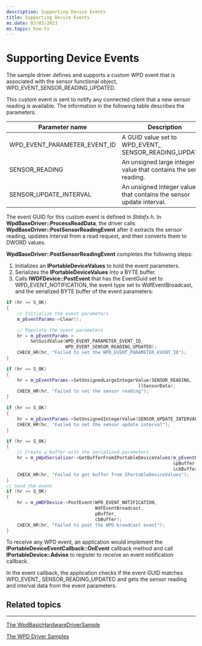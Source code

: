 ```yaml
---
description: Supporting Device Events
title: Supporting Device Events
ms.date: 03/03/2023
ms.topic: how-to
---
```


# Supporting Device Events


The sample driver defines and supports a custom WPD event that is associated with the sensor functional object, WPD\_EVENT\_SENSOR\_READING\_UPDATED.

This custom event is sent to notify any connected client that a new sensor reading is available. The information in the following table describes the parameters.

| Parameter name                   | Description                                                         |
|----------------------------------|---------------------------------------------------------------------|
| WPD\_EVENT\_PARAMETER\_EVENT\_ID | A GUID value set to WPD\_EVENT\_ SENSOR\_READING\_UPDATED.          |
| SENSOR\_READING                  | An unsigned large integer value that contains the sensor reading.   |
| SENSOR\_UPDATE\_INTERVAL         | An unsigned integer value that contains the sensor update interval. |



The event GUID for this custom event is defined in *Stdafx.h*. In **WpdBaseDriver::ProcessReadData**, the driver calls **WpdBaseDriver::PostSensorReadingEvent** after it extracts the sensor reading, updates interval from a read request, and then converts them to DWORD values.

**WpdBaseDriver::PostSensorReadingEvent** completes the following steps:

1.  Initializes an **IPortableDeviceValues** to hold the event parameters.
2.  Serializes the **IPortableDeviceValues** into a BYTE buffer.
3.  Calls **IWDFDevice::PostEvent** that has the EventGuid set to WPD\_EVENT\_NOTIFICATION, the event type set to WdfEventBroadcast, and the serialized BYTE buffer of the event parameters:

```cpp
if (hr == S_OK)
{
    // Initialize the event parameters
    m_pEventParams->Clear();

    // Populate the event parameters
    hr = m_pEventParams-> 
         SetGuidValue(WPD_EVENT_PARAMETER_EVENT_ID, 
                      WPD_EVENT_SENSOR_READING_UPDATED);
    CHECK_HR(hr, "Failed to set the WPD_EVENT_PARAMETER_EVENT_ID");
}

if (hr == S_OK)
{
    hr = m_pEventParams->SetUnsignedLargeIntegerValue(SENSOR_READING, 
                                                 llSensorData);
    CHECK_HR(hr, "Failed to set the sensor reading");
}

if (hr == S_OK)
{
    hr = m_pEventParams->SetUnsignedIntegerValue(SENSOR_UPDATE_INTERVAL, dwUpdateInterval);
    CHECK_HR(hr, "Failed to set the sensor update interval");
}

if (hr == S_OK)
{
    // Create a buffer with the serialized parameters
    hr = m_pWpdSerializer->GetBufferFromIPortableDeviceValues(m_pEventParams,  
                                                              &pBuffer,
                                                              &cbBuffer);
    CHECK_HR(hr, "Failed to get buffer from IPortableDeviceValues");
}
// Send the event
if (hr == S_OK)
{
    hr = m_pWDFDevice->PostEvent(WPD_EVENT_NOTIFICATION, 
                                 WdfEventBroadcast, 
                                 pBuffer, 
                                 cbBuffer);
    CHECK_HR(hr, "Failed to post the WPD broadcast event");
}
```

To receive any WPD event, an application would implement the **IPortableDeviceEventCallback::OnEvent** callback method and call **IPortableDevice::Advise** to register to receive an event notification callback.

In the event callback, the application checks if the event GUID matches WPD\_EVENT\_ SENSOR\_READING\_UPDATED and gets the sensor reading and interval data from the event parameters.

## <span id="related_topics"></span>Related topics


****
[The WpdBasicHardwareDriverSample](the-wpdbasichardwaredriver-sample.md)

[The WPD Driver Samples](the-wpd-driver-samples.md)









